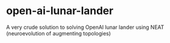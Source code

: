 # open-ai-lunar-lander
A very crude solution to solving OpenAI lunar lander using NEAT (neuroevolution of augmenting topologies)
